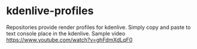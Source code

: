 # kdenlive-profiles
Repositories provide render profiles for kdenlive. Simply copy and paste to text console place in the kdenlive.
Sample video https://www.youtube.com/watch?v=ghFdmXdLqF0
